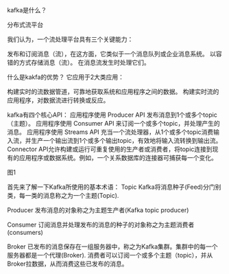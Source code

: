 kafka是什么？

分布式流平台

我们认为，一个流处理平台具有三个关键能力：

发布和订阅消息（流），在这方面，它类似于一个消息队列或企业消息系统。
以容错的方式存储消息（流）。
在消息流发生时处理它们。



什么是kakfa的优势？
它应用于2大类应用：

构建实时的流数据管道，可靠地获取系统和应用程序之间的数据。
构建实时流的应用程序，对数据流进行转换或反应。


kafka有四个核心API：
应用程序使用 Producer API 发布消息到1个或多个topic（主题）。
应用程序使用 Consumer API 来订阅一个或多个topic，并处理产生的消息。
应用程序使用 Streams API 充当一个流处理器，从1个或多个topic消费输入流，并生产一个输出流到1个或多个输出topic，有效地将输入流转换到输出流。
Connector API允许构建或运行可重复使用的生产者或消费者，将topic连接到现有的应用程序或数据系统。例如，一个关系数据库的连接器可捕获每一个变化。

图1



首先来了解一下Kafka所使用的基本术语：
Topic
Kafka将消息种子(Feed)分门别类，每一类的消息称之为一个主题(Topic).

Producer
发布消息的对象称之为主题生产者(Kafka topic producer)

Consumer
订阅消息并处理发布的消息的种子的对象称之为主题消费者(consumers)

Broker
已发布的消息保存在一组服务器中，称之为Kafka集群。集群中的每一个服务器都是一个代理(Broker). 消费者可以订阅一个或多个主题（topic），并从Broker拉数据，从而消费这些已发布的消息。


